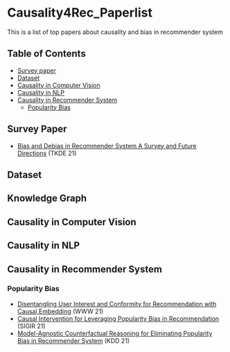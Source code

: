 # Causality4Rec_Paperlist

This is a list of top papers about causality and bias in recommender system

## Table of Contents

- [Survey paper](#Survey-Paper)
- [Dataset](#dataset)
- [Causality in Computer Vision](#Causality-in-Computer-Vision)
- [Causality in NLP](#Causality-in-NLP)
- [Causality in Recommender System](#Causality-in-Recommende-System)
  - [Popularity Bias](#Popularity-Bias)



## Survey Paper

- [Bias and Debias in Recommender System A Survey and Future Directions](https://arxiv.org/abs/2010.03240) (TKDE 21)

## Dataset

## Knowledge Graph

## Causality in Computer Vision

## Causality in NLP

## Causality in Recommender System

### Popularity Bias

* [Disentangling User Interest and Conformity for Recommendation with Causal Embedding](https://arxiv.org/abs/2006.11011) (WWW 21)
* [Causal Intervention for Leveraging Popularity Bias in Recommendation](https://arxiv.org/abs/2105.06067) (SIGIR 21)
* [Model-Agnostic Counterfactual Reasoning for Eliminating Popularity Bias in Recommender System](https://arxiv.org/abs/2010.15363) (KDD 21)

